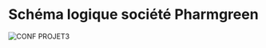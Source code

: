 # Schéma logique société Pharmgreen

![CONF PROJET3](https://github.com/user-attachments/assets/e8fc30aa-d7f5-402f-97e6-262d3a03ebfd)
